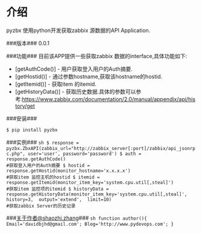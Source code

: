 介绍
=========
pyzbx 使用python开发获取zabbix 源数据的API Application.

###版本###
0.0.1

###功能###
目前该APP提供一些获取zabbix 数据的interface,具体功能如下:
  
* [getAuthCode()] - 用户获取登入用户的Auth摘要.
* [getHostid()] - 通过参数hostname,获取该hostname的hostid.
* [getItemid()] - 获取item 的itemid.
* [getHistoryData()] - 获取历史数据.具体的参数可以参考:https://www.zabbix.com/documentation/2.0/manual/appendix/api/history/get


###安装###
```sh
$ pip install pyzbx
```

###实例###
    ```sh
    $ response = pyzbx.ZbxAPI(zabbix_url="http://zabbix_server[:port]/zabbix/api_jsonrpc.php", user='user', password='password')
    $ auth = response.getAuthCode()                                                                      #获取登入用户的Auth摘要
    $ hostid = response.getHostid(monitor_hostname='x.x.x.x')                                            #获取item 监控主机的hostid
    $ itemid = response.getItemid(monitor_item_key='system.cpu.util[,steal]')                            #获取item 监控项的itemid
    $ historyData = response.getHistoryData(monitor_item_key='system.cpu.util[,steal]', 
                                            history=3, 
                                            output='extend', 
                                            limit=10)                                                    #获取zabbix Server的历史记录
    ```

###关于作者@shaozhi.zhang###
    ```sh
    function author(){
        Email='davidbjhd@gmail.com';
        Blog='http://www.pydevops.com';
    }
    ```
